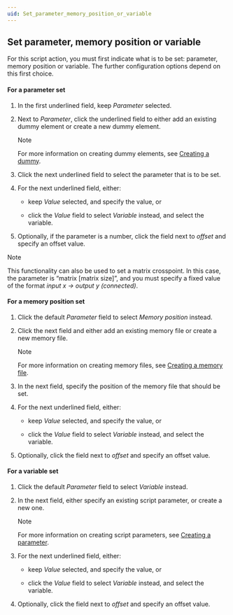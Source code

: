 ```yaml
---
uid: Set_parameter_memory_position_or_variable
---
```


## Set parameter, memory position or variable

For this script action, you must first indicate what is to be set: parameter, memory position or variable. The further configuration options depend on this first choice.

#### For a parameter set

1. In the first underlined field, keep *Parameter* selected.

2. Next to *Parameter*, click the underlined field to either add an existing dummy element or create a new dummy element.

    > [!NOTE]
    > For more information on creating dummy elements, see [Creating a dummy](Script_variables.md#creating-a-dummy).

3. Click the next underlined field to select the parameter that is to be set.

4. For the next underlined field, either:

    - keep *Value* selected, and specify the value, or

    - click the *Value* field to select *Variable* instead, and select the variable.

5. Optionally, if the parameter is a number, click the field next to *offset* and specify an offset value.

> [!NOTE]
> This functionality can also be used to set a matrix crosspoint. In this case, the parameter is “matrix \[matrix size\]”, and you must specify a fixed value of the format *input x -> output y (connected)*.

#### For a memory position set

1. Click the default *Parameter* field to select *Memory position* instead.

2. Click the next field and either add an existing memory file or create a new memory file.

    > [!NOTE]
    > For more information on creating memory files, see [Creating a memory file](Script_variables.md#creating-a-memory-file).

3. In the next field, specify the position of the memory file that should be set.

4. For the next underlined field, either:

    - keep *Value* selected, and specify the value, or

    - click the *Value* field to select *Variable* instead, and select the variable.

5. Optionally, click the field next to *offset* and specify an offset value.

#### For a variable set

1. Click the default *Parameter* field to select *Variable* instead.

2. In the next field, either specify an existing script parameter, or create a new one.

    > [!NOTE]
    > For more information on creating script parameters, see [Creating a parameter](Script_variables.md#creating-a-parameter).

3. For the next underlined field, either:

    - keep *Value* selected, and specify the value, or

    - click the *Value* field to select *Variable* instead, and select the variable.

4. Optionally, click the field next to *offset* and specify an offset value.
